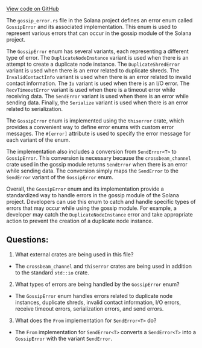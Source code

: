 [View code on GitHub](https://github.com/solana-labs/solana/blob/master/gossip/src/gossip_error.rs)

The `gossip_error.rs` file in the Solana project defines an error enum called `GossipError` and its associated implementation. This enum is used to represent various errors that can occur in the gossip module of the Solana project. 

The `GossipError` enum has several variants, each representing a different type of error. The `DuplicateNodeInstance` variant is used when there is an attempt to create a duplicate node instance. The `DuplicateShredError` variant is used when there is an error related to duplicate shreds. The `InvalidContactInfo` variant is used when there is an error related to invalid contact information. The `Io` variant is used when there is an I/O error. The `RecvTimeoutError` variant is used when there is a timeout error while receiving data. The `SendError` variant is used when there is an error while sending data. Finally, the `Serialize` variant is used when there is an error related to serialization.

The `GossipError` enum is implemented using the `thiserror` crate, which provides a convenient way to define error enums with custom error messages. The `#[error]` attribute is used to specify the error message for each variant of the enum.

The implementation also includes a conversion from `SendError<T>` to `GossipError`. This conversion is necessary because the `crossbeam_channel` crate used in the gossip module returns `SendError` when there is an error while sending data. The conversion simply maps the `SendError` to the `SendError` variant of the `GossipError` enum.

Overall, the `GossipError` enum and its implementation provide a standardized way to handle errors in the gossip module of the Solana project. Developers can use this enum to catch and handle specific types of errors that may occur while using the gossip module. For example, a developer may catch the `DuplicateNodeInstance` error and take appropriate action to prevent the creation of a duplicate node instance.
## Questions: 
 1. What external crates are being used in this file?
- The `crossbeam_channel` and `thiserror` crates are being used in addition to the standard `std::io` crate.

2. What types of errors are being handled by the `GossipError` enum?
- The `GossipError` enum handles errors related to duplicate node instances, duplicate shreds, invalid contact information, I/O errors, receive timeout errors, serialization errors, and send errors.

3. What does the `From` implementation for `SendError<T>` do?
- The `From` implementation for `SendError<T>` converts a `SendError<T>` into a `GossipError` with the variant `SendError`.